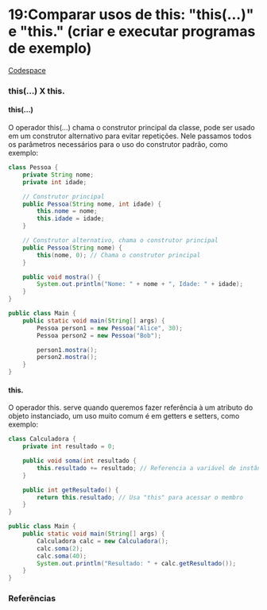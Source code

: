 # 19:Comparar usos de this: "this(...)" e "this." (criar e executar programas de exemplo)
[Codespace](https://jubilant-cod-74v9q5v45grcr67x.github.dev/)
### this(...) X this.
#### this(...)
O operador this(...) chama o construtor principal da classe, pode ser usado em um construtor alternativo para evitar repetições. Nele passamos todos os parâmetros necessários para o uso do construtor padrão, como exemplo:
``` java
class Pessoa {
    private String nome;
    private int idade;

    // Construtor principal
    public Pessoa(String nome, int idade) {
        this.nome = nome;
        this.idade = idade;
    }

    // Construtor alternativo, chama o construtor principal
    public Pessoa(String nome) {
        this(nome, 0); // Chama o construtor principal
    }

    public void mostra() {
        System.out.println("Nome: " + nome + ", Idade: " + idade);
    }
}

public class Main {
    public static void main(String[] args) {
        Pessoa person1 = new Pessoa("Alice", 30);
        Pessoa person2 = new Pessoa("Bob");

        person1.mostra();
        person2.mostra();
    }
}

```
#### this.
O operador this. serve quando queremos fazer referência à um atributo do objeto instanciado, um uso muito comum é em getters e setters, como exemplo:
``` java
class Calculadora {
    private int resultado = 0;

    public void soma(int resultado {
        this.resultado += resultado; // Referencia a variável de instância
    }

    public int getResultado() {
        return this.resultado; // Usa "this" para acessar o membro
    }
}

public class Main {
    public static void main(String[] args) {
        Calculadora calc = new Calculadora();
        calc.soma(2);
        calc.soma(40);
        System.out.println("Resultado: " + calc.getResultado());
    }
}
```

### Referências
